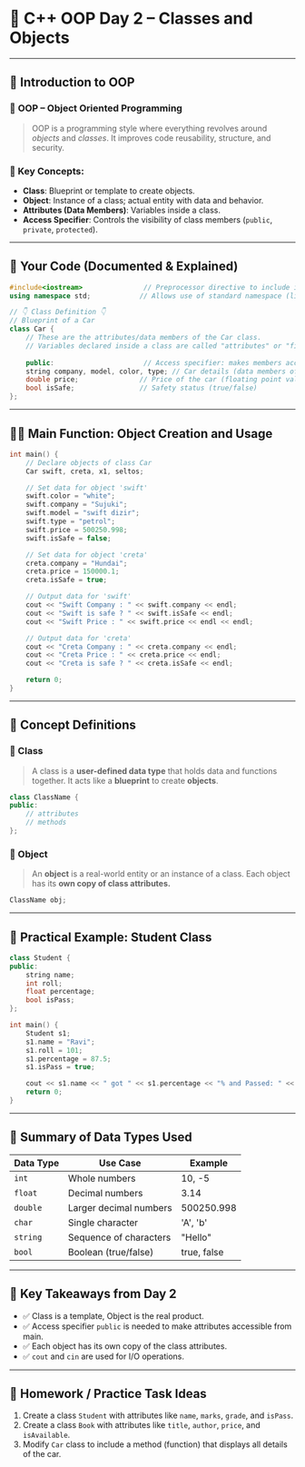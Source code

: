 
# 📘 C++ OOP Day 2 – Classes and Objects

---

## 🧾 Introduction to OOP

### 🔹 **OOP – Object Oriented Programming**

> OOP is a programming style where everything revolves around *objects* and *classes*. It improves code reusability, structure, and security.

### 🔹 Key Concepts:

* **Class**: Blueprint or template to create objects.
* **Object**: Instance of a class; actual entity with data and behavior.
* **Attributes (Data Members)**: Variables inside a class.
* **Access Specifier**: Controls the visibility of class members (`public`, `private`, `protected`).

---

## 🧱 Your Code (Documented & Explained)

```cpp
#include<iostream>               // Preprocessor directive to include input-output library
using namespace std;            // Allows use of standard namespace (like cout, endl)

// 👇 Class Definition 👇
// Blueprint of a Car
class Car {
    // These are the attributes/data members of the Car class.
    // Variables declared inside a class are called "attributes" or "fields".
    
    public:                      // Access specifier: makes members accessible outside the class
    string company, model, color, type; // Car details (data members of type string)
    double price;               // Price of the car (floating point value with decimal)
    bool isSafe;                // Safety status (true/false)
};
```

---

## 👨‍💻 Main Function: Object Creation and Usage

```cpp
int main() {
    // Declare objects of class Car
    Car swift, creta, x1, seltos;

    // Set data for object 'swift'
    swift.color = "white";
    swift.company = "Sujuki";
    swift.model = "swift dizir";
    swift.type = "petrol";
    swift.price = 500250.998;
    swift.isSafe = false;

    // Set data for object 'creta'
    creta.company = "Hundai";
    creta.price = 150000.1;
    creta.isSafe = true;

    // Output data for 'swift'
    cout << "Swift Company : " << swift.company << endl;
    cout << "Swift is safe ? " << swift.isSafe << endl;
    cout << "Swift Price : " << swift.price << endl << endl;

    // Output data for 'creta'
    cout << "Creta Company : " << creta.company << endl;
    cout << "Creta Price : " << creta.price << endl;
    cout << "Creta is safe ? " << creta.isSafe << endl;

    return 0;
}
```

---

## 🧠 Concept Definitions

### 📌 Class

> A class is a **user-defined data type** that holds data and functions together.
> It acts like a **blueprint** to create **objects**.

```cpp
class ClassName {
public:
    // attributes
    // methods
};
```

### 📌 Object

> An **object** is a real-world entity or an instance of a class.
> Each object has its **own copy of class attributes.**

```cpp
ClassName obj;
```

---

## 🧪 Practical Example: Student Class

```cpp
class Student {
public:
    string name;
    int roll;
    float percentage;
    bool isPass;
};

int main() {
    Student s1;
    s1.name = "Ravi";
    s1.roll = 101;
    s1.percentage = 87.5;
    s1.isPass = true;

    cout << s1.name << " got " << s1.percentage << "% and Passed: " << s1.isPass;
    return 0;
}
```

---

## 🧾 Summary of Data Types Used

| Data Type | Use Case               | Example     |
| --------- | ---------------------- | ----------- |
| `int`     | Whole numbers          | 10, -5      |
| `float`   | Decimal numbers        | 3.14        |
| `double`  | Larger decimal numbers | 500250.998  |
| `char`    | Single character       | 'A', 'b'    |
| `string`  | Sequence of characters | "Hello"     |
| `bool`    | Boolean (true/false)   | true, false |

---

## 📌 Key Takeaways from Day 2

* ✅ Class is a template, Object is the real product.
* ✅ Access specifier `public` is needed to make attributes accessible from main.
* ✅ Each object has its own copy of the class attributes.
* ✅ `cout` and `cin` are used for I/O operations.

---

## 📘 Homework / Practice Task Ideas

1. Create a class `Student` with attributes like `name`, `marks`, `grade`, and `isPass`.
2. Create a class `Book` with attributes like `title`, `author`, `price`, and `isAvailable`.
3. Modify `Car` class to include a method (function) that displays all details of the car.
